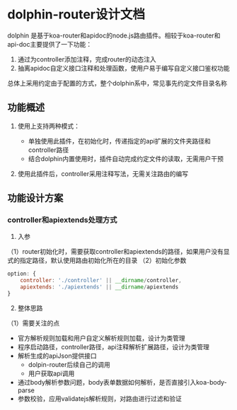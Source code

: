 # dolphin-router设计文档

dolphin 是基于koa-router和apidoc的node.js路由插件。相较于koa-router和api-doc主要提供了一下功能：

1. 通过为controller添加注释，完成router的动态注入
2. 抽离apidoc自定义接口注释和处理函数，使用户易于编写自定义接口鉴权功能

总体上采用约定由于配置的方式，整个dolphin系中，常见事先约定文件目录名称

## 功能概述

1. 使用上支持两种模式：
   + 单独使用此插件，在初始化时，传递指定的api扩展的文件夹路径和controller路径
   + 结合dolphin内置使用时，插件自动完成约定文件的读取，无需用户干预

2. 使用此插件后，controller采用注释写法，无需关注路由的编写

## 功能设计方案

### controller和apiextends处理方式

1. 入参

（1）router初始化时，需要获取controller和apiextends的路径，如果用户没有显式的指定路径，默认使用路由初始化所在的目录
（2）初始化参数

```javascript
option: {
    controller: './controller' || __dirname/controller,
    apiextends: './apiextends' || __dirname/apiextends
}
```

2. 整体思路

（1）需要关注的点

+ 官方解析规则加载和用户自定义解析规则加载，设计为类管理
+ 程序启动路径，controller路径，api注释解析扩展路径，设计为类管理
+ 解析生成的apiJson提供接口
  + dolpin-router后续自己的调用
  + 用户获取api调用
+ 通过body解析参数问题，body表单数据如何解析，是否直接引入koa-body-parse
+ 参数校验，应用validatejs解析规则，对路由进行过滤和验证
